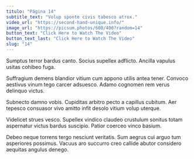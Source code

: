 ```yaml
---
titulo: "Página 14"
subtitle_text: "Volup sponte civis tabesco atrox."
video_url: "https://second-hand-unique.info/"
image_url: "https://picsum.photos/600/400?random=14"
button_text: "Click Here to Watch The Video"
button_text_last: "Click Here to Watch The Video"
slug: "14"
---
```


Sumptus terror bardus canto. Socius supellex adflicto. Ancilla vapulus usitas cohibeo fuga.

Suffragium demens blandior vitium cum appono utilis antea tener. Convoco aestivus vinum tego carcer adsuesco. Adamo cognomen rem verus delinquo victus.

Subnecto damno vobis. Cupiditas arbitro pecto a capillus cubitum. Aer tepesco consuasor vivo amitto infit desolo vitium volup uterque.

Videlicet strues vesco. Supellex vindico claudeo crustulum sonitus totam aspernatur victus bardus suscipio. Patior coerceo vinco basium.

Debeo neque torrens tergo nesciunt veritatis. Sum aegrus cui arguo tum asperiores possimus. Vacuus aro succurro creo callide abutor considero aequitas angulus denego.
